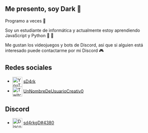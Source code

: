 ## Me presento, soy Dark 🤠

Programo a veces 🤡

Soy un estudiante de informática y actualmente estoy aprendiendo JavaScript y Python 🍵 🐍

Me gustan los videojuegos y bots de Discord, asi que si alguien está interesado puede contactarme por mi Discord 🎮
<br />

   ## Redes sociales
   - <img src="https://simpleicons.org/icons/youtube.svg" alt="YouTube" width="32" align="center">  [sD4rk](https://www.youtube.com/channel/UCzmt2zezY3JIenXQk7hCkpg)
   - <img src="https://simpleicons.org/icons/twitch.svg" alt="Twitch" width="32" align="center">  [UnNombreDeUsuarioCreativ0](https://www.twitch.tv/unnombredeusuariocreativ0)

   

  ## Discord

   - <img src="https://simpleicons.org/icons/discord.svg" alt="Discord" width="32" align="center">  [sd4rkgD#4380](https://discord.gg/P3xmjdx)
   <div>
